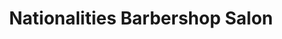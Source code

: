 ---
title: "Nationalities Barbershop Salon"
url: /columbia/nationalities-barbershop-salon/
shop: hairdresser
---